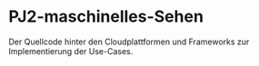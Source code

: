 # PJ2-maschinelles-Sehen
Der Quellcode hinter den Cloudplattformen und Frameworks zur Implementierung der Use-Cases. 
